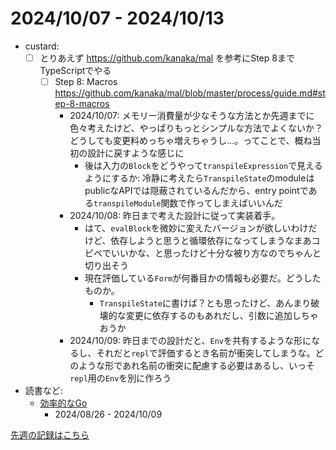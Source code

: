 # 2024/10/07 - 2024/10/13

- custard:
    - [ ] とりあえず <https://github.com/kanaka/mal> を参考にStep 8までTypeScriptでやる
        - [ ] Step 8: Macros <https://github.com/kanaka/mal/blob/master/process/guide.md#step-8-macros>
            - 2024/10/07: メモリー消費量が少なそうな方法とか先週までに色々考えたけど、やっぱりもっとシンプルな方法でよくないか？どうしても変更料めっちゃ増えちゃうし...。ってことで、概ね当初の設計に戻すような感じに
                - 後は入力の`Block`をどうやって`transpileExpression`で見えるようにするか: 冷静に考えたら`TranspileState`のmoduleはpublicなAPIでは隠蔽されているんだから、entry pointである`transpileModule`関数で作ってしまえばいいんだ
            - 2024/10/08: 昨日まで考えた設計に従って実装着手。
                - はて、`evalBlock`を微妙に変えたバージョンが欲しいわけだけど、依存しようと思うと循環依存になってしまうなまあコピペでいいかな、と思ったけど十分な被り方なのでちゃんと切り出そう
                - 現在評価している`Form`が何番目かの情報も必要だ。どうしたものか。
                    - `TranspileState`に書けば？とも思ったけど、あんまり破壊的な変更に依存するのもあれだし、引数に追加しちゃおうか
            - 2024/10/09: 昨日までの設計だと、`Env`を共有するような形になるし、それだと`repl`で評価するとき名前が衝突してしまうな。どのような形であれ名前の衝突に配慮する必要はあるし、いっそ`repl`用の`Env`を別に作ろう
- 読書など:
    - [効率的なGo](https://www.oreilly.co.jp//books/9784814400539/)
        - 2024/08/26 - 2024/10/09

[先週の記録はこちら](https://github.com/igrep/daily-commits/blob/5d95cbe9ab769eb795a51a48a2e9b58b8880f38c/yesterday.md)

